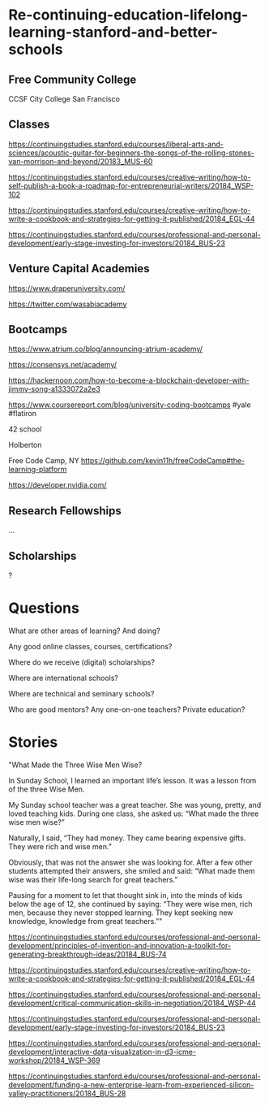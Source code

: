 # Re-continuing-education-lifelong-learning-stanford-and-better-schools

## Free Community College
CCSF City College San Francisco

## Classes
https://continuingstudies.stanford.edu/courses/liberal-arts-and-sciences/acoustic-guitar-for-beginners-the-songs-of-the-rolling-stones-van-morrison-and-beyond/20183_MUS-60

https://continuingstudies.stanford.edu/courses/creative-writing/how-to-self-publish-a-book-a-roadmap-for-entrepreneurial-writers/20184_WSP-102

https://continuingstudies.stanford.edu/courses/creative-writing/how-to-write-a-cookbook-and-strategies-for-getting-it-published/20184_EGL-44

https://continuingstudies.stanford.edu/courses/professional-and-personal-development/early-stage-investing-for-investors/20184_BUS-23

## Venture Capital Academies

https://www.draperuniversity.com/

https://twitter.com/wasabiacademy

## Bootcamps
https://www.atrium.co/blog/announcing-atrium-academy/

https://consensys.net/academy/

https://hackernoon.com/how-to-become-a-blockchain-developer-with-jimmy-song-a1333072a2e3

https://www.coursereport.com/blog/university-coding-bootcamps  \#yale \#flatiron 

42 school

Holberton

Free Code Camp, NY  https://github.com/kevin11h/freeCodeCamp#the-learning-platform

https://developer.nvidia.com/

## Research Fellowships
...

## Scholarships
?

# Questions
What are other areas of learning?  And doing?

Any good online classes, courses, certifications?

Where do we receive (digital) scholarships?

Where are international schools?

Where are technical and seminary schools?

Who are good mentors?  Any one-on-one teachers?  Private education?

# Stories

"What Made the Three Wise Men Wise?

In Sunday School, I learned an important life’s lesson. It was a lesson from of the three Wise Men.

My Sunday school teacher was a great teacher. She was young, pretty, and loved teaching kids. During one class, she asked us: “What made the three wise men wise?”

Naturally, I said, “They had money. They came bearing expensive gifts. They were rich and wise men.”

Obviously, that was not the answer she was looking for. After a few other students attempted their answers, she smiled and said: “What made them wise was their life-long search for great teachers.”

Pausing for a moment to let that thought sink in, into the minds of kids below the age of 12, she continued by saying: “They were wise men, rich men, because they never stopped learning. They kept seeking new knowledge, knowledge from great teachers.”"

https://continuingstudies.stanford.edu/courses/professional-and-personal-development/principles-of-invention-and-innovation-a-toolkit-for-generating-breakthrough-ideas/20184_BUS-74

https://continuingstudies.stanford.edu/courses/creative-writing/how-to-write-a-cookbook-and-strategies-for-getting-it-published/20184_EGL-44

https://continuingstudies.stanford.edu/courses/professional-and-personal-development/critical-communication-skills-in-negotiation/20184_WSP-44

https://continuingstudies.stanford.edu/courses/professional-and-personal-development/early-stage-investing-for-investors/20184_BUS-23

https://continuingstudies.stanford.edu/courses/professional-and-personal-development/interactive-data-visualization-in-d3-icme-workshop/20184_WSP-369

https://continuingstudies.stanford.edu/courses/professional-and-personal-development/funding-a-new-enterprise-learn-from-experienced-silicon-valley-practitioners/20184_BUS-28
